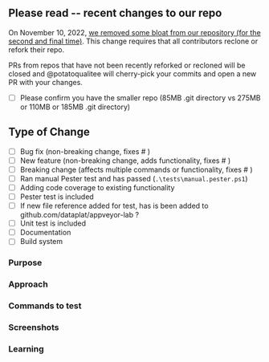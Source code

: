 <!-- Below information IS REQUIRED with every PR -->
## Please read -- recent changes to our repo
On November 10, 2022, [we removed some bloat from our repository (for the second and final time)](https://github.com/dataplat/dbatools/issues/8542). This change requires that all contributors reclone or refork their repo.

PRs from repos that have not been recently reforked or recloned will be closed and @potatoqualitee will cherry-pick your commits and open a new PR with your changes.

 - [ ] Please confirm you have the smaller repo (85MB .git directory vs 275MB or 110MB or 185MB .git directory)

## Type of Change
<!-- What type of change does your code introduce -->
 - [ ] Bug fix (non-breaking change, fixes #<!--issue number--> )
 - [ ] New feature (non-breaking change, adds functionality, fixes #<!--issue number--> )
 - [ ] Breaking change (affects multiple commands or functionality, fixes #<!--issue number--> )
 - [ ] Ran manual Pester test and has passed (`.\tests\manual.pester.ps1`)
 - [ ] Adding code coverage to existing functionality
 - [ ] Pester test is included
 - [ ] If new file reference added for test, has is been added to github.com/dataplat/appveyor-lab ?
 - [ ] Unit test is included
 - [ ] Documentation
 - [ ] Build system

<!-- Below this line you can erase anything that is not applicable -->
### Purpose
<!-- What is the purpose or goal of this PR? (doesn't have to be an essay) -->

### Approach
<!-- How does this change solve that purpose -->

### Commands to test
<!-- if these are the examples in the help just note it as such -->

### Screenshots
<!-- pictures say a thousand words without typing any of it -->

### Learning
<!-- Optional -->
<!--
	Include:
	 - blog post that may have assisted in writing the code
	 - blog post that were initial source
	 - special or unique approach made to solve the problem
-->
